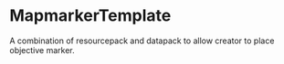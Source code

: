 # MapmarkerTemplate
A combination of resourcepack and datapack to allow creator to place objective marker.
